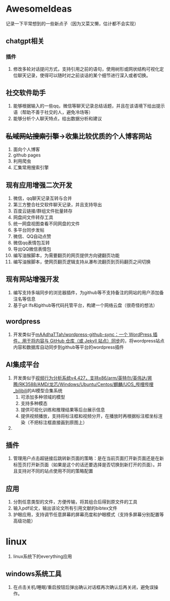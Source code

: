 # AwesomeIdeas
记录一下平常想到的一些新点子（因为又菜又懒，估计都不会实现）

## chatgpt相关

### 插件
1. 修改多轮对话提问方式，支持引用之前的语句，使用树形或网状结构可视化定位聊天记录，使得可以随时对之前谈话的某个细节进行深入或者切换。

## 社交软件助手
1. 能够根据输入的一些qq，微信等聊天记录总结话题，并且在该语境下给出提示语（帮助不善于社交的人，避免冷场等）
2. 能够分析个人聊天特点，给出数据分析和建议

## ~~私域网站搜索引擎~~->收集比较优质的个人博客网站
1. 面向个人博客
2. github pages
3. 利用爬虫
4. 汇集常用搜索引擎

## 现有应用增强二次开发
1. 微信，qq聊天记录互转与合并
2. 第三方整合社交软件聊天记录，并且支持导出
3. 百度云链接/群组文件批量转存
4. 网盘间文件转存工具
5. 统一网盘视图查看不同网盘的文件
6. 多平台同步发帖
7. 微信、QQ自动点赞
8. 微信qq表情包互转
9. 导出QQ微信表情包
10. 编写油猴脚本，为需要翻页的网页提供方向键翻页功能
11. 编写油猴脚本，使网页翻页逻辑支持从瀑布流翻页到页码翻页之间切换

## 现有网站增强开发
1. 编写支持多端同步的浏览器插件，为github等不支持备注的网站的用户添加备注名等信息
2. 基于git lfs和github等代码托管平台，构建一个网络云盘（很奇怪的想法）

## wordpress
1. 开发类似于[mAAdhaTTah/wordpress-github-sync：一个 WordPress 插件，用于将内容与 GitHub 仓库（或 Jekyll 站点）同步](https://github.com/mAAdhaTTah/wordpress-github-sync/)的，将wordpress站点内容和数据库自动同步到github等平台的wordpress插件

## AI集成平台
1. 开发类似于[视频行为分析系统v4.427，支持x86/arm/英特尔/英伟达/昇腾/RK3588/AMD/龙芯/Windows/Ubuntu/Centos/麒麟/UOS_哔哩哔哩_bilibili](https://www.bilibili.com/video/BV12J4m1T7Q7)的AI模型合集系统
   1. 可添加多种领域的模型
   2. 支持多种模态
   3. 提供可视化训练和推理结果等后台展示信息
   4. 提供视频播放，支持将标注框和视频分开，在播放时再根据标注框坐标渲染（不把标注框直接画到原图上）
2. 

## 插件
1. 管理用户点击超链接后跳转新页面的策略：是在当前页面打开新页面还是在新标签页打开新页面（如果是这个的话还要选择是否切换到新打开的页面）。并且支持对不同的站点使用不同的策略配置

## 应用

1. 分割任意类型的文件，方便传输，将其组合后得到原文件的工具
2. 输入pdf论文，输出该论文所有引用文献的bibtex文件
3. 护眼应用，支持调节任意屏幕的屏幕亮度和护眼模式（支持多屏幕分别配置等高级功能）

# linux

1. linux系统下的everything应用

## windows系统工具
1. 在点击关机/睡眠/重启按钮后弹出确认对话框再次确认后再关闭，避免误操作。
